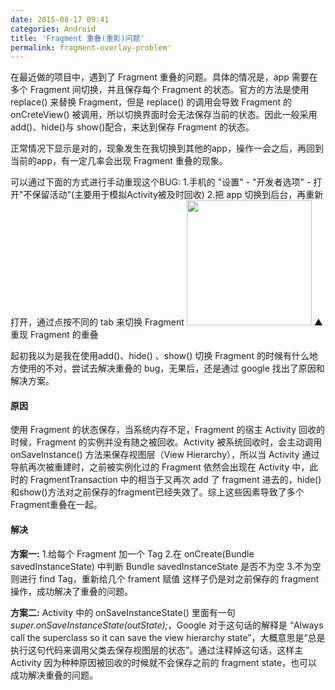 ```yaml
---
date: 2015-08-17 09:41
categories: Android
title: 'Fragment 重叠(重影)问题'
permalink: fragment-overlay-problem'
---
```


在最近做的项目中，遇到了 Fragment 重叠的问题。具体的情况是，app 需要在多个 Fragment 间切换，并且保存每个 Fragment 的状态。官方的方法是使用 replace() 来替换 Fragment，但是 replace() 的调用会导致 Fragment 的 onCreteView() 被调用，所以切换界面时会无法保存当前的状态。因此一般采用 add()、hide()与 show()配合，来达到保存 Fragment 的状态。

正常情况下显示是对的，现象发生在我切换到其他的app，操作一会之后，再回到当前的app，有一定几率会出现 Fragment 重叠的现象。

可以通过下面的方式进行手动重现这个BUG:
1.手机的 "设置" - "开发者选项" - 打开"不保留活动"(主要用于模拟Activity被及时回收)
2.把 app 切换到后台，再重新打开，通过点按不同的 tab 来切换 Fragment
<img src="http://ww1.sinaimg.cn/mw690/62ed8609gw1ev5ds1gancj20lc0zkgnp.jpg" width="200" />
▲ 重现 Fragment 的重叠

起初我以为是我在使用add()、hide() 、show() 切换 Fragment 的时候有什么地方使用的不对，尝试去解决重叠的 bug，无果后，还是通过 google 找出了原因和解决方案。

#### 原因
使用 Fragment 的状态保存，当系统内存不足，Fragment 的宿主 Activity 回收的时候，Fragment 的实例并没有随之被回收。Activity 被系统回收时，会主动调用 onSaveInstance() 方法来保存视图层（View Hierarchy），所以当 Activity 通过导航再次被重建时，之前被实例化过的 Fragment 依然会出现在 Activity 中，此时的 FragmentTransaction 中的相当于又再次 add 了 fragment 进去的，hide()和show()方法对之前保存的fragment已经失效了。综上这些因素导致了多个Fragment重叠在一起。

#### 解决
**方案一:**
1.给每个 Fragment 加一个 Tag
2.在 onCreate(Bundle savedInstanceState) 中判断 Bundle savedInstanceState 是否不为空
3.不为空则进行 find Tag，重新给几个 frament 赋值
这样子仍是对之前保存的 fragment 操作，成功解决了重叠的问题。

**方案二:**
Activity 中的 onSaveInstanceState() 里面有一句*super.onSaveInstanceState(outState);*，Google 对于这句话的解释是 “Always call the superclass so it can save the view hierarchy state”，大概意思是“总是执行这句代码来调用父类去保存视图层的状态”。通过注释掉这句话，这样主 Activity 因为种种原因被回收的时候就不会保存之前的 fragment state，也可以成功解决重叠的问题。